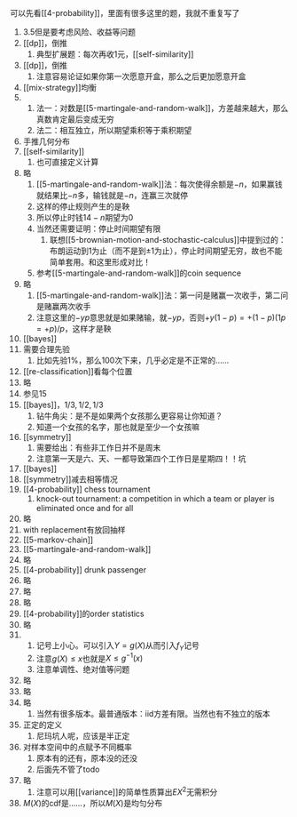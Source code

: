 可以先看[[4-probability]]，里面有很多这里的题，我就不重复写了
1. 3.5但是要考虑风险、收益等问题
2. [[dp]]，倒推
   1. 典型扩展题：每次再收1元，[[self-similarity]]
3. [[dp]]，倒推
   1. 注意容易论证如果你第一次愿意开盒，那么之后更加愿意开盒
4. [[mix-strategy]]均衡
5. 
   1. 法一：对数是[[5-martingale-and-random-walk]]，方差越来越大，那么真数肯定最后变成无穷
   2. 法二：相互独立，所以期望乘积等于乘积期望
6. 手推几何分布
7. [[self-similarity]]
   1. 也可直接定义计算
8. 略
   1. [[5-martingale-and-random-walk]]法：每次使得余额是$-n$，如果赢钱就结果比$-n$多，输钱就是$-n$，连赢三次就停
   2. 这样的停止规则产生的是鞅
   3. 所以停止时钱$14-n$期望为0
   4. 当然还需要证明：停止时间期望有限
      1. 联想[[5-brownian-motion-and-stochastic-calculus]]中提到过的：布朗运动到1为止（而不是到$\pm 1$为止），停止时间期望无穷，故也不能简单套用。和这里形成对比！
   5. 参考[[5-martingale-and-random-walk]]的coin sequence
9.  略
    1.  [[5-martingale-and-random-walk]]法：第一问是赌赢一次收手，第二问是赌赢两次收手
    2.  注意这里的$-yp$意思就是如果赌输，就$-yp$，否则$+y(1-p)=+(1-p)(1p=+p)/p$，这样才是鞅
10. [[bayes]]
11. 需要合理先验
    1.  比如先验1%，那么100次下来，几乎必定是不正常的……
12. [[re-classification]]看每个位置
13. 略
14. 参见15
15. [[bayes]]，$1/3, 1/2, 1/3$
    1.  钻牛角尖：是不是如果两个女孩那么更容易让你知道？
    2.  知道一个女孩的名字，那也就是至少一个女孩嘛
16. [[symmetry]]
    1.  需要给出：有些非工作日并不是周末
    2.  注意第一天是六、天、一都导致第四个工作日是星期四！！坑
17. [[bayes]]
18. [[symmetry]]减去相等情况
19. [[4-probability]] chess tournament
    1.  knock-out tournament: a competition in which a team or player is eliminated once and for all
20. 略
21. with replacement有放回抽样
22. [[5-markov-chain]]
23. [[5-martingale-and-random-walk]]
24. 略
25. [[4-probability]] drunk passenger
26. 略
27. 略
28. 略
29. [[4-probability]]的order statistics
30. 略
31. 
    1. 记号上小心。可以引入$Y=g(X)$从而引入$f_Y$记号
    2. 注意$g(X)\le x$也就是$X\le g^{-1}(x)$
    3. 注意单调性、绝对值等问题
32. 略
33. 略
34. 略
    1.  当然有很多版本。最普通版本：iid方差有限。当然也有不独立的版本
35. 正定的定义
    1.  尼玛坑人呢，应该是半正定
36. 对样本空间中的点赋予不同概率
    1.  原本有的还有，原本没的还没
    2.  后面先不管了todo
37. 略
    1.  注意可以用[[variance]]的简单性质算出$EX^2$无需积分
38. $M(X)$的cdf是……，所以$M(X)$是均匀分布